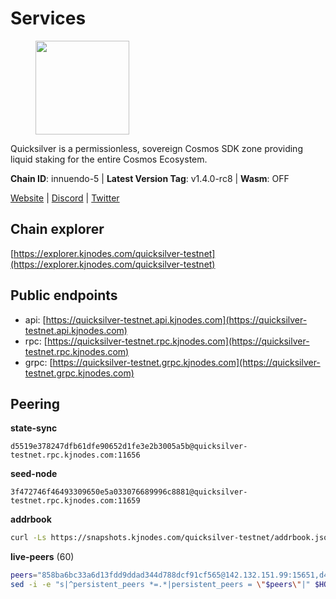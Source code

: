 # Services

<figure><img src="https://raw.githubusercontent.com/kj89/testnet_manuals/main/pingpub/logos/quicksilver.png" width="150" alt=""><figcaption></figcaption></figure>

Quicksilver is a permissionless, sovereign Cosmos SDK zone providing liquid staking for the entire Cosmos Ecosystem.

**Chain ID**: innuendo-5 | **Latest Version Tag**: v1.4.0-rc8 | **Wasm**: OFF

[Website](https://quicksilver.zone) | [Discord](https://discord.gg/quicksilverprotocol) | [Twitter](https://twitter.com/quicksilverzone)




## Chain explorer
[https://explorer.kjnodes.com/quicksilver-testnet](https://explorer.kjnodes.com/quicksilver-testnet)

## Public endpoints

* api: [https://quicksilver-testnet.api.kjnodes.com](https://quicksilver-testnet.api.kjnodes.com)
* rpc: [https://quicksilver-testnet.rpc.kjnodes.com](https://quicksilver-testnet.rpc.kjnodes.com)
* grpc: [https://quicksilver-testnet.grpc.kjnodes.com](https://quicksilver-testnet.grpc.kjnodes.com)

## Peering

**state-sync**

```text
d5519e378247dfb61dfe90652d1fe3e2b3005a5b@quicksilver-testnet.rpc.kjnodes.com:11656
```

**seed-node**

```text
3f472746f46493309650e5a033076689996c8881@quicksilver-testnet.rpc.kjnodes.com:11659
```

**addrbook**
```bash
curl -Ls https://snapshots.kjnodes.com/quicksilver-testnet/addrbook.json > $HOME/.quicksilverd/config/addrbook.json
```

**live-peers** (60)
```bash
peers="858ba6bc33a6d13fdd9ddad344d788dcf91cf565@142.132.151.99:15651,d4d83e209a2b096859821228ea17475f9a487a48@23.88.0.170:15651,13564ca7ffcc8fa6bcc6d405c96fe8c724ec17da@88.99.213.25:11656,3519e61e653db97f5d1c7f1bec9b0072bca4d5fe@144.76.45.59:16656,af8cfa944802a9bd510fc3407950a15e8be86c31@213.239.217.52:30656,4ccdccd18a480f13af85aa798356c1bf856f5c20@88.208.57.200:11656,74abcb5243d4ffc43de6ad1a288d8e50adcd467e@65.109.80.176:20656,cfbf02b41e7fe78d51abfa93f342afd0687203c0@212.227.151.143:36656,e0f0703e9ce343c46e0ec01b19216715e817b358@65.109.85.170:28656,bdb93c655989b2c1882339fabb013317066dda56@95.214.52.138:26676,3c48a780b85d248e34e63eca5d44c624f93d09d5@135.181.59.162:11156,9e0604571aa20314c2261d70b7d8823414702715@51.159.141.209:26656,cc745e98b4dc9b83c5a74d41f576feda73902dfd@65.109.38.54:20026,5c2a752c9b1952dbed075c56c600c3a79b58c395@95.214.55.232:27026,796e72ffc343c187cd5e8397c0c09c0671d228e0@185.16.39.51:26656,2096650d8586b858d3369205f3b46ac4c765bc8e@65.109.53.155:26656,46f97e49a49694aead28c27be2c19300f509e273@65.108.129.94:26656,b91f0ece92f0e2cc264176b29b51a6db886e020c@84.46.246.109:26656,78d271e4b4692ff1ee8490f3825a541558b31870@65.21.95.46:28656,e25a748120c9608c1d2a70fafa75178d862b3463@178.18.254.211:10656,42f87cb55d5fdd222da28023613c66857398c4b8@5.22.223.252:26656,0551eaa0db7097274410ee27a71672817e314b83@167.235.245.191:26656,f0621c59ca7cfba98015ae2a47886fc3d9c0020c@94.130.132.227:2060,1c4274460224753e8080d0efd16c0ed88fe27fc0@51.195.145.103:26656,a49d8d304e96350272dca24934b8295bc81d75d2@23.227.200.10:26656,d5519e378247dfb61dfe90652d1fe3e2b3005a5b@65.109.68.190:11656,f7edad3ff5a85d039e7de12067c63064c5b42d63@46.4.121.72:11656,8ff8a186fe9cbc70d0f34891fa051f87e561a48b@158.160.0.93:26656,03332cdbc3d354846a18992effbb8c20aa28f52a@65.21.133.125:28656,70c7663dba3b5181f1c3b8c92824dad070771ac6@217.13.223.167:56656,b06ee574cf0b8641611c709a36b21c103d968c18@162.55.245.219:11656,be637bd74973424c825c14c99b71f652fbabb48e@65.21.123.172:22656,e6bf4eca6a11035c06be529cb8c3758c2c00908f@213.170.135.20:26656,25b8b792bb14e8bfdcdfa163a14710d5645a4eba@148.251.91.77:20656,41f7d7004cace7bd1760a5f980a86123700c8f1d@185.146.148.116:26656,2be586e675b0f55c96905cc83496861c64112f44@65.108.99.224:56656,7fe3007cba4de49584cbdad9489ffecfc9651c57@65.108.79.246:26673,78acdbabc08231765444b3143a222d433a5157e1@142.132.205.94:15651,9434d151be05e013cb0f20d27b699c8272ec4c89@65.109.82.111:29656,a637b94cb989909cc182623748ef179b0659f148@65.109.23.114:11156,dc88be3a0075ce429a423237abe223a9528ce0df@65.108.204.119:31656,0a3ac40a7a4ce35978c4da97be2eb6974bc3c58b@185.252.233.217:46656,ee6bae1a6d4a1e07f1e4bc7963cabedc6b73426e@94.130.137.119:26656,934ee402c0ccda936b3d1e1a7876f76a45e88edf@65.108.44.149:20656,a288baa951cbe92b253c01c3936d930af1d56424@5.161.142.236:26656,a37474c1f254cd4b16d924327a755c914e8e7d86@65.109.30.53:26656,532625a997a6f891405202968607f72afe004f15@202.61.225.157:26666,1452d484454c0f93ddf3cbf987ce1b9cadd8f23f@65.21.95.180:37656,97377c16946f8e1fa69e7c2c6b7feb32c2090f09@116.202.227.117:11656,1bb8de1360e51ed35f7c9a39d4039bfc51900730@5.9.61.120:11656,c9a74cdd754a8ccc9243ac2b245e4caaa78695aa@45.85.147.96:26656,3db223309faddff11fa190364445390218e3663b@198.244.203.181:26656,b9b8bb23e61d53ff3b293485d04ea567ebcd7933@65.108.65.94:26656,87d4e2b90141d5d52ed04387db4a46408c3fd66c@35.228.160.230:26656,d160a8908b44f2a44ce17e0be1f9056b58993b9c@65.21.139.170:21026,22a393fe9174c29081ad8aeaf14ce01b9a79d8c6@159.203.28.113:26656,8a7c6e39ada0957c42cd716cb449c7df99ec299a@195.3.221.13:56676,301c795b14f8988d33ec4e602b575a16a0585212@195.14.6.141:26656,1a178dec165fad14ab1b2fb6832dd092f6ab7a5b@65.109.23.182:21026,8099f8a7c95c1676982e1a23e8452f2b10b07415@65.108.78.107:22656"
sed -i -e "s|^persistent_peers *=.*|persistent_peers = \"$peers\"|" $HOME/.quicksilverd/config/config.toml
```
